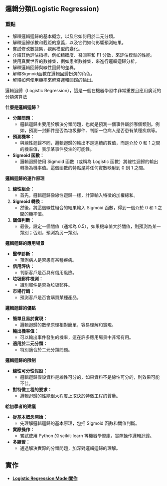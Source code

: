 ## 邏輯分類(Logistic Regression)
### 重點
- 解釋邏輯迴歸的基本概念，以及它如何用於二元分類。
- 解釋迴歸係數和截距的意義，以及它們如何影響預測結果。
- 嘗試修改數據集，觀察模型的變化。
- 介紹其他評估指標，例如精確度、召回率和 F1 分數，來評估模型的性能。
- 使用真實世界的數據集，例如患者數據集，來進行邏輯迴歸分析。
- 解釋邏輯回歸與線性回歸的差異。
- 解釋Sigmoid函數在邏輯回歸扮演的角色。
- 解釋如何使用機率來解釋邏輯回歸的輸出。

邏輯迴歸（Logistic Regression），這是一個在機器學習中非常重要且應用廣泛的分類演算法

**什麼是邏輯迴歸？**

* **分類問題：**
    * 邏輯迴歸主要用於解決分類問題，也就是預測一個事件屬於哪個類別。例如，預測一封郵件是否為垃圾郵件、判斷一位病人是否患有某種疾病等。
* **預測機率：**
    * 與線性迴歸不同，邏輯迴歸的輸出不是連續的數值，而是介於 0 和 1 之間的機率值，表示某事件發生的可能性。
* **Sigmoid 函數：**
    * 邏輯迴歸使用 Sigmoid 函數（或稱為 Logistic 函數）將線性迴歸的輸出轉換為機率值。這個函數的特點是將任何實數映射到 0 到 1 之間。

**邏輯迴歸的運作原理**

1.  **線性組合：**
    * 首先，邏輯迴歸像線性迴歸一樣，計算輸入特徵的加權總和。
2.  **Sigmoid 轉換：**
    * 然後，將這個線性組合的結果輸入 Sigmoid 函數，得到一個介於 0 和 1 之間的機率值。
3.  **閾值判斷：**
    * 最後，設定一個閾值（通常為 0.5），如果機率值大於閾值，則預測為某一類別；否則，預測為另一類別。

**邏輯迴歸的應用場景**

* **醫學診斷：**
    * 預測病人是否患有某種疾病。
* **信用評估：**
    * 判斷客戶是否具有信用風險。
* **垃圾郵件檢測：**
    * 識別郵件是否為垃圾郵件。
* **市場行銷：**
    * 預測客戶是否會購買某種產品。

**邏輯迴歸的優點**

* **簡單且易於實現：**
    * 邏輯迴歸的數學原理相對簡單，容易理解和實現。
* **輸出機率值：**
    * 可以輸出事件發生的機率，這在許多應用場景中非常有用。
* **適用於二元分類：**
    * 特別適合於二元分類問題。

**邏輯迴歸的限制**

* **線性可分性假設：**
    * 邏輯迴歸假設資料是線性可分的，如果資料不是線性可分的，則效果可能不佳。
* **對特徵工程的要求：**
    * 邏輯迴歸的性能很大程度上取決於特徵工程的質量。

**給初學者的建議**

* **從基本概念開始：**
    * 先理解邏輯迴歸的基本原理，包括 Sigmoid 函數和閾值判斷。
* **實際操作：**
    * 嘗試使用 Python 的 scikit-learn 等機器學習庫，實際操作邏輯迴歸。
* **多練習：**
    * 通過解決實際的分類問題，加深對邏輯迴歸的理解。


## 實作
- [**Logistic Regression Model實作**](./sklearn實作1.ipynb)
